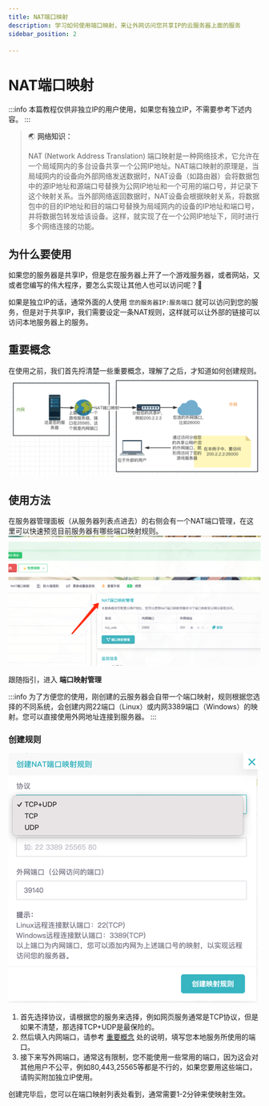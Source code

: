 ```yaml
---
title: NAT端口映射
description: 学习如何使用端口映射，来让外网访问您共享IP的云服务器上面的服务
sidebar_position: 2

---
```



# NAT端口映射

:::info
本篇教程仅供非独立IP的用户使用，如果您有独立IP，不需要参考下述内容。
:::

> 🌏 **网络知识：**
> 
> NAT (Network Address Translation) 端口映射是一种网络技术，它允许在一个局域网内的多台设备共享一个公网IP地址。NAT端口映射的原理是，当局域网内的设备向外部网络发送数据时，NAT设备（如路由器）会将数据包中的源IP地址和源端口号替换为公网IP地址和一个可用的端口号，并记录下这个映射关系。当外部网络返回数据时，NAT设备会根据映射关系，将数据包中的目的IP地址和目的端口号替换为局域网内的设备的IP地址和端口号，并将数据包转发给该设备。这样，就实现了在一个公网IP地址下，同时进行多个网络连接的功能。

## 为什么要使用

如果您的服务器是共享IP，但是您在服务器上开了一个游戏服务器，或者网站，又或者您编写的伟大程序，要怎么实现让其他人也可以访问呢？🤔

如果是独立IP的话，通常外面的人使用 `您的服务器IP:服务端口` 就可以访问到您的服务，但是对于共享IP，我们需要设定一条NAT规则，这样就可以让外部的链接可以访问本地服务器上的服务。

## 重要概念
在使用之前，我们首先捋清楚一些重要概念，理解了之后，才知道如何创建规则。
![img_1.png](img_1.png)

## 使用方法
在服务器管理面板（从服务器列表点进去）的右侧会有一个NAT端口管理，在这里可以快速预览目前服务器有哪些端口映射规则。
![img.png](img.png)

跟随指引，进入 **端口映射管理**

:::info
为了方便您的使用，刚创建的云服务器会自带一个端口映射，规则根据您选择的不同系统，会创建内网22端口（Linux）或内网3389端口（Windows）的映射。您可以直接使用外网地址连接到服务器。
:::

### 创建规则
![img_2.png](img_2.png)
1. 首先选择协议，请根据您的服务来选择，例如网页服务通常是TCP协议，但是如果不清楚，那选择TCP+UDP是最保险的。
2. 然后填入内网端口，请参考 [重要概念](#重要概念) 处的说明，填写您本地服务所使用的端口。
3. 接下来写外网端口，通常这有限制，您不能使用一些常用的端口，因为这会对其他用户不公平，例如80,443,25565等都是不行的，如果您要用这些端口，请购买附加独立IP使用。

创建完毕后，您可以在端口映射列表处看到，通常需要1-2分钟来使映射生效。

